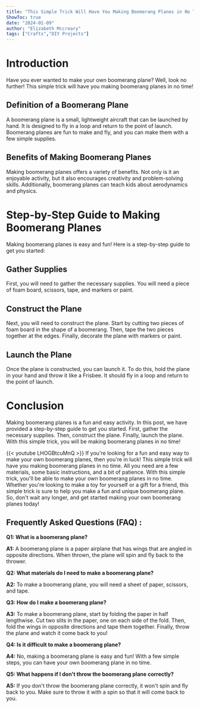 ```yaml
---
title: "This Simple Trick Will Have You Making Boomerang Planes in No Time!"
ShowToc: true 
date: "2024-01-09"
author: "Elizabeth Mccreary" 
tags: ["Crafts","DIY Projects"]
---
```

# Introduction

Have you ever wanted to make your own boomerang plane? Well, look no further! This simple trick will have you making boomerang planes in no time!

## Definition of a Boomerang Plane

A boomerang plane is a small, lightweight aircraft that can be launched by hand. It is designed to fly in a loop and return to the point of launch. Boomerang planes are fun to make and fly, and you can make them with a few simple supplies.

## Benefits of Making Boomerang Planes

Making boomerang planes offers a variety of benefits. Not only is it an enjoyable activity, but it also encourages creativity and problem-solving skills. Additionally, boomerang planes can teach kids about aerodynamics and physics.

# Step-by-Step Guide to Making Boomerang Planes

Making boomerang planes is easy and fun! Here is a step-by-step guide to get you started:

## Gather Supplies

First, you will need to gather the necessary supplies. You will need a piece of foam board, scissors, tape, and markers or paint.

## Construct the Plane

Next, you will need to construct the plane. Start by cutting two pieces of foam board in the shape of a boomerang. Then, tape the two pieces together at the edges. Finally, decorate the plane with markers or paint.

## Launch the Plane

Once the plane is constructed, you can launch it. To do this, hold the plane in your hand and throw it like a Frisbee. It should fly in a loop and return to the point of launch.

# Conclusion

Making boomerang planes is a fun and easy activity. In this post, we have provided a step-by-step guide to get you started. First, gather the necessary supplies. Then, construct the plane. Finally, launch the plane. With this simple trick, you will be making boomerang planes in no time!

{{< youtube LHOGBtcuMnQ >}} 
If you're looking for a fun and easy way to make your own boomerang planes, then you're in luck! This simple trick will have you making boomerang planes in no time. All you need are a few materials, some basic instructions, and a bit of patience. With this simple trick, you'll be able to make your own boomerang planes in no time. Whether you're looking to make a toy for yourself or a gift for a friend, this simple trick is sure to help you make a fun and unique boomerang plane. So, don't wait any longer, and get started making your own boomerang planes today!

## Frequently Asked Questions (FAQ) :
**Q1: What is a boomerang plane?** 

**A1:** A boomerang plane is a paper airplane that has wings that are angled in opposite directions. When thrown, the plane will spin and fly back to the thrower.

**Q2: What materials do I need to make a boomerang plane?**

**A2:** To make a boomerang plane, you will need a sheet of paper, scissors, and tape.

**Q3: How do I make a boomerang plane?**

**A3:** To make a boomerang plane, start by folding the paper in half lengthwise. Cut two slits in the paper, one on each side of the fold. Then, fold the wings in opposite directions and tape them together. Finally, throw the plane and watch it come back to you!

**Q4: Is it difficult to make a boomerang plane?**

**A4:** No, making a boomerang plane is easy and fun! With a few simple steps, you can have your own boomerang plane in no time.

**Q5: What happens if I don't throw the boomerang plane correctly?**

**A5:** If you don't throw the boomerang plane correctly, it won't spin and fly back to you. Make sure to throw it with a spin so that it will come back to you.





